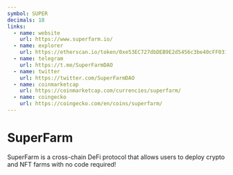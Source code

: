 ```yaml
---
symbol: SUPER
decimals: 18
links:
  - name: website
    url: https://www.superfarm.io/
  - name: explorer
    url: https://etherscan.io/token/0xe53EC727dbDEB9E2d5456c3be40cFF031AB40A55
  - name: telegram
    url: https://t.me/SuperFarmDAO
  - name: twitter
    url: https://twitter.com/SuperFarmDAO
  - name: coinmarketcap
    url: https://coinmarketcap.com/currencies/superfarm/
  - name: coingecko
    url: https://coingecko.com/en/coins/superfarm/
---
```


# SuperFarm

SuperFarm is a cross-chain DeFi protocol that allows users to deploy crypto and NFT farms with no code required!
